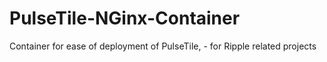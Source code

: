 # PulseTile-NGinx-Container
Container for ease of deployment of PulseTile, - for Ripple related projects
